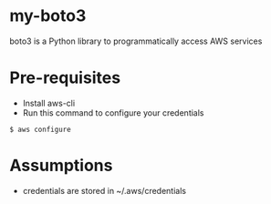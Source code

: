 # my-boto3
boto3 is a Python library to programmatically access AWS services

# Pre-requisites
- Install aws-cli
- Run this command to configure your credentials
```
$ aws configure
```

# Assumptions
- credentials are stored in ~/.aws/credentials

